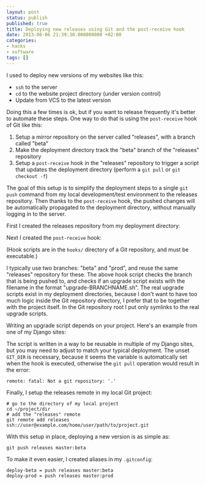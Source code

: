 ```yaml
---
layout: post
status: publish
published: true
title: Deploying new releases using Git and the post-receive hook
date: 2013-06-06 21:39:30.000000000 +02:00
categories:
- hacks
- software
tags: []
---
```


I used to deploy new versions of my websites like this:

- `ssh` to the server
- `cd` to the website project directory (under version control)
- Update from VCS to the latest version

Doing this a few times is ok, but if you want to release frequently it's better to automate these steps. One way to do that is using the `post-receive` hook of Git like this:

1. Setup a mirror repository on the server called "releases", with a branch called "beta"
2. Make the deployment directory track the "beta" branch of the "releases" repository
3. Setup a `post-receive` hook in the "releases" repository to trigger a script that updates the deployment directory (perform a `git pull` or `git checkout -f`)

The goal of this setup is to simplify the deployment steps to a single `git push` command from my local development/test environment to the releases repository. Then thanks to the `post-receive` hook, the pushed changes will be automatically propagated to the deployment directory, without manually logging in to the server.

First I created the releases repository from my deployment directory:

<script src="https://gist.github.com/janosgyerik/5724915.js"></script>

Next I created the `post-receive` hook:

<script src="https://gist.github.com/janosgyerik/5725039.js"></script>

(Hook scripts are in the `hooks/` directory of a Git repository, and must be executable.)

I typically use two branches: "beta" and "prod", and reuse the same "releases" repository for these. The above hook script checks the branch that is being pushed to, and checks if an upgrade script exists with the filename in the format "upgrade-BRANCHNAME.sh". The real upgrade scripts exist in my deployment directories, because I don't want to have too much logic inside the Git repository directory, I prefer that to be together with the project itself. In the Git repository root I put only symlinks to the real upgrade scripts.

Writing an upgrade script depends on your project. Here's an example from one of my Django sites:

<script src="https://gist.github.com/janosgyerik/5745578.js"></script>

The script is written in a way to be reusable in multiple of my Django sites, but you may need to adjust to match your typical deployment. The unset `GIT_DIR` is necessary, because it seems the variable is automatically set when the hook is executed, otherwise the `git pull` operation would result in the error:

```
remote: fatal: Not a git repository: '.'
```

Finally, I setup the releases remote in my local Git project:

```
# go to the directory of my local project
cd ~/project/dir
# add the "releases" remote
git remote add releases ssh://user@example.com/home/user/path/to/project.git
```

With this setup in place, deploying a new version is as simple as:
```
git push releases master:beta
```

To make it even easier, I created aliases in my `.gitconfig`:

```
deploy-beta = push releases master:beta
deploy-prod = push releases master:prod
```
